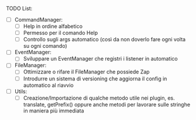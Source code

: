 TODO List:
  - [ ] CommandManager:
    - [ ] Help in ordine alfabetico
    - [ ] Permesso per il comando Help
    - [ ] Controllo sugli args automatico (così da non doverlo fare ogni volta su ogni comando)
  
  - [ ] EventManager:
    - [ ] Sviluppare un EventManager che registri i listener in automatico

  - [ ] FileManager:
    - [ ] Ottimizzare o rifare il FileManager che possiede Zap
    - [ ] Introdurre un sistema di versioning che aggiorna il config in automatico al riavvio

  - [ ] Utils:
    - [ ] Creazione/Importazione di qualche metodo utile nei plugin, es. translate, getPrefix() oppure anche metodi per lavorare sulle stringhe in maniera più immediata 
